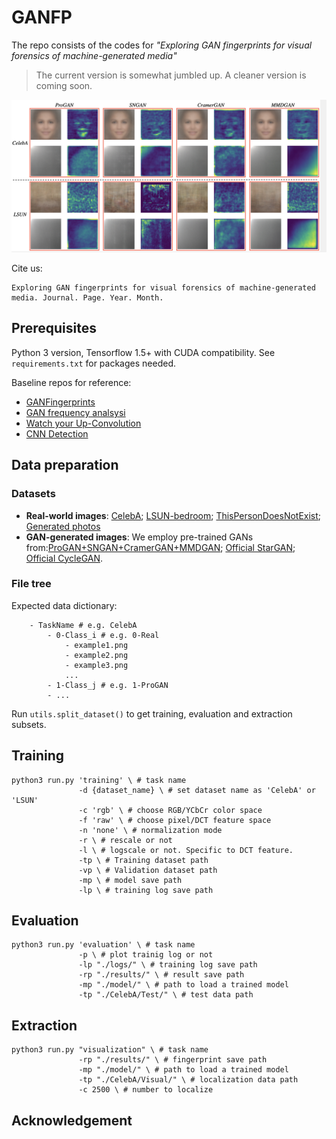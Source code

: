 # GANFP
The repo consists of the codes for *"Exploring GAN fingerprints for visual forensics of machine-generated media"*

> The current version is somewhat jumbled up. A cleaner version is coming soon.  

![image](https://github.com/keepgallop/GANFP/blob/master/pics/fingerprints.png)

Cite us:
```
Exploring GAN fingerprints for visual forensics of machine-generated media. Journal. Page. Year. Month.
```

## Prerequisites
Python 3 version, Tensorflow 1.5+ with CUDA compatibility. See `requirements.txt` for packages needed.

Baseline repos for reference:
* [GANFingerprints](https://github.com/ningyu1991/GANFingerprints)
* [GAN frequency analsysi](https://github.com/RUB-SysSec/GANDCTAnalysis)
* [Watch your Up-Convolution](https://github.com/cc-hpc-itwm/UpConv)
* [CNN Detection](https://peterwang512.github.io/CNNDetection/)

## Data preparation
### Datasets
- **Real-world images**: [CelebA](http://mmlab.ie.cuhk.edu.hk/projects/CelebA.html); [LSUN-bedroom](https://github.com/fyu/lsun); [ThisPersonDoesNotExist](https://thispersondoesnotexist.com/); [Generated photos](https://generated.photos/)
-  **GAN-generated images**: We employ pre-trained GANs from:[ProGAN+SNGAN+CramerGAN+MMDGAN](https://github.com/ningyu1991/GANFingerprints); [Official StarGAN](https://github.com/yunjey/stargan); [Official CycleGAN](https://junyanz.github.io/CycleGAN/). 

### File tree
Expected data dictionary:
```
    - TaskName # e.g. CelebA
        - 0-Class_i # e.g. 0-Real
            - example1.png
            - example2.png
            - example3.png
            ...
        - 1-Class_j # e.g. 1-ProGAN
        - ...
```
Run `utils.split_dataset()` to get training, evaluation and extraction subsets.

## Training
```
python3 run.py 'training' \ # task name
               -d {dataset_name} \ # set dataset name as 'CelebA' or 'LSUN'
               -c 'rgb' \ # choose RGB/YCbCr color space  
               -f 'raw' \ # choose pixel/DCT feature space
               -n 'none' \ # normalization mode
               -r \ # rescale or not
               -l \ # logscale or not. Specific to DCT feature.
               -tp \ # Training dataset path
               -vp \ # Validation dataset path
               -mp \ # model save path
               -lp \ # training log save path
```

## Evaluation
```
python3 run.py 'evaluation' \ # task name
               -p \ # plot trainig log or not
               -lp "./logs/" \ # training log save path
               -rp "./results/" \ # result save path
               -mp "./model/" \ # path to load a trained model
               -tp "./CelebA/Test/" \ # test data path 
```
## Extraction
```
python3 run.py "visualization" \ # task name
               -rp "./results/" \ # fingerprint save path
               -mp "./model/" \ # path to load a trained model
               -tp "./CelebA/Visual/" \ # localization data path 
               -c 2500 \ # number to localize
```

## Acknowledgement
